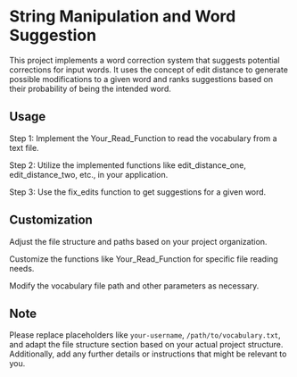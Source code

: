 # String Manipulation and Word Suggestion

This project implements a word correction system that suggests potential corrections for input words. It uses the concept of edit distance to generate possible modifications to a given word and ranks suggestions based on their probability of being the intended word.

## Usage
Step 1: Implement the Your_Read_Function to read the vocabulary from a text file.

Step 2: Utilize the implemented functions like edit_distance_one, edit_distance_two, etc., in your application.

Step 3: Use the fix_edits function to get suggestions for a given word.

## Customization

Adjust the file structure and paths based on your project organization.

Customize the functions like Your_Read_Function for specific file reading needs.

Modify the vocabulary file path and other parameters as necessary.

## Note

Please replace placeholders like `your-username`, `/path/to/vocabulary.txt`, and adapt the file structure section based on your actual project structure. Additionally, add any further details or instructions that might be relevant to you.

